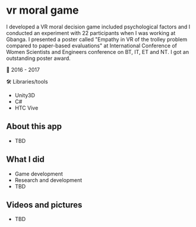 # vr moral game

I developed a VR moral decision game included psychological factors and I conducted an experiment with 22 participants when I was working at Gbanga.
I presented a poster called "Empathy in VR of the trolley problem compared to paper-based evaluations" at International Conference of Women Scientists and Engineers conference on BT, IT, ET and NT. I got an outstanding poster award.

📅 2016 - 2017

🛠 Libraries/tools
* Unity3D
* C#
* HTC Vive


## About this app
* TBD

## What I did
* Game development
* Research and development
* TBD

## Videos and pictures
* TBD
